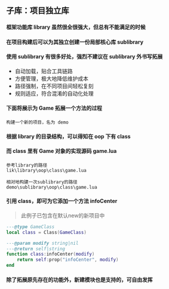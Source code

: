 ## 子库：项目独立库

#### 框架功能库 library 虽然很全很强大，但总有不能满足的时候

#### 在项目构建后可以为其独立创建一份局部核心库 sublibrary

#### 使用 sublibrary 有很多好处，强烈不建议在 sublibrary 外书写拓展

* 自动加载，贴合工具链路
* 方便管理，极大地降低维护成本
* 路径强制，在不同项目间轻松复刻
* 规则适应，符合混淆的自动化处理

#### 下面将展示为 Game 拓展一个方法的过程

```
构建一个新的项目，名为 demo
```

#### 根据 library 的目录结构，可以得知在 oop 下有 class

#### 而 class 里有 Game 对象的实现源码 game.lua

```
参考library的路径
lik\library\oop\class\game.lua

相对地构建一次sublibrary的路径
demo\sublibrary\oop\class\game.lua
```

#### 引用 class，即可为它添加一个方法 infoCenter

> 此例子已包含在默认new的新项目中

```lua
---@type GameClass
local class = Class(GameClass)

---@param modify string|nil
---@return self|string
function class:infoCenter(modify)
    return self:prop("infoCenter", modify)
end
```

#### 除了拓展原先存在的功能外，新建模块也是支持的，可自由发挥
